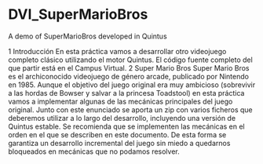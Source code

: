 # DVI_SuperMarioBros
A demo of SuperMarioBros developed in Quintus

1 Introducción
En esta práctica vamos a desarrollar otro videojuego completo clásico utilizando el
motor Quintus. El código fuente completo del que partir está en el Campus Virtual.
2 Super Mario Bros
Super Mario Bros es el archiconocido videojuego de género arcade, publicado por
Nintendo en 1985. Aunque el objetivo del juego original era muy ambicioso (sobrevivir
a las hordas de Bowser y salvar a la princesa Toadstool) en esta práctica vamos a
implementar algunas de las mecánicas principales del juego original. Junto con este
enunciado se aporta un zip con varios ficheros que deberemos utilizar a lo largo del
desarrollo, incluyendo una versión de Quintus estable.
Se recomienda que se implementen las mecánicas en el orden en el que se describen
en este documento. De esta forma se garantiza un desarrollo incremental del juego sin
miedo a quedarnos bloqueados en mecánicas que no podamos resolver.
